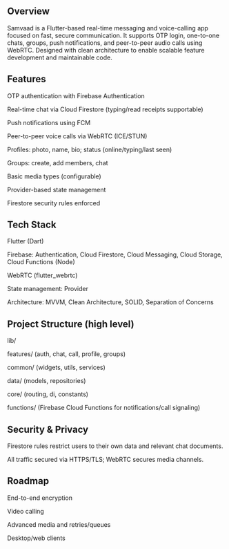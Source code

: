 ## Overview
Samvaad is a Flutter-based real-time messaging and voice-calling app focused on fast, secure communication. It supports OTP login, one-to-one chats, groups, push notifications, and peer-to-peer audio calls using WebRTC. Designed with clean architecture to enable scalable feature development and maintainable code.

## Features

OTP authentication with Firebase Authentication

Real-time chat via Cloud Firestore (typing/read receipts supportable)

Push notifications using FCM

Peer-to-peer voice calls via WebRTC (ICE/STUN)

Profiles: photo, name, bio; status (online/typing/last seen)

Groups: create, add members, chat

Basic media types (configurable)

Provider-based state management

Firestore security rules enforced

## Tech Stack

Flutter (Dart)

Firebase: Authentication, Cloud Firestore, Cloud Messaging, Cloud Storage, Cloud Functions (Node)

WebRTC (flutter_webrtc)

State management: Provider

Architecture: MVVM, Clean Architecture, SOLID, Separation of Concerns

## Project Structure (high level)

lib/

features/ (auth, chat, call, profile, groups)

common/ (widgets, utils, services)

data/ (models, repositories)

core/ (routing, di, constants)

functions/ (Firebase Cloud Functions for notifications/call signaling)

## Security & Privacy

Firestore rules restrict users to their own data and relevant chat documents.

All traffic secured via HTTPS/TLS; WebRTC secures media channels.

## Roadmap

End-to-end encryption

Video calling

Advanced media and retries/queues

Desktop/web clients
